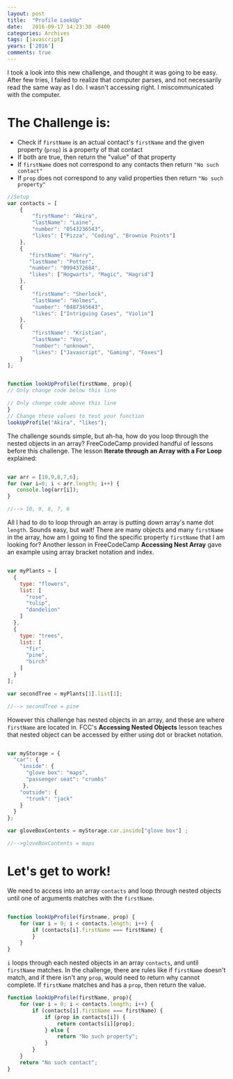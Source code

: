 ```yaml
---
layout: post
title:  "Profile LookUp"
date:   2016-09-17 14:23:30 -0400
categories: Archives
tags: [javascript]
years: ['2016']
comments: true
---
```

I took a look into this new challenge, and thought it was going to be easy. After few tries, I failed to realize that computer parses, and not necessarily read the same way as I do. I wasn't accessing right. I miscommunicated with the computer.

# The Challenge is:

  - Check if `firstName` is an actual contact's `firstName` and the given property (`prop`) is a property of that contact
  - If both are true, then return the "value" of that property
  - If `firstName` does not correspond to any contacts then return `"No such contact"`
  - If `prop` does not correspond to any valid properties then return `"No such property"`


```javascript
//Setup
var contacts = [
    {
        "firstName": "Akira",
        "lastName": "Laine",
        "number": "0543236543",
        "likes": ["Pizza", "Coding", "Brownie Points"]
    },
    {
       "firstName": "Harry",
       "lastName": "Potter",
       "number": "0994372684",
       "likes": ["Hogwarts", "Magic", "Hagrid"]
    },
    {
        "firstName": "Sherlock",
        "lastName": "Holmes",
        "number": "0487345643",
        "likes": ["Intriguing Cases", "Violin"]
    },
    {
        "firstName": "Kristian",
        "lastName": "Vos",
        "number": "unknown",
        "likes": ["Javascript", "Gaming", "Foxes"]
    }
];


function lookUpProfile(firstName, prop){
// Only change code below this line

// Only change code above this line
}
// Change these values to test your function
lookUpProfile("Akira", "likes");
```

The challenge sounds simple, but ah-ha, how do you loop through the nested objects in an array? FreeCodeCamp provided handful of lessons before this challenge. The lesson <strong>Iterate through an Array with a For Loop</strong> explained:

```javascript

var arr = [10,9,8,7,6];
for (var i=0; i < arr.length; i++) {
   console.log(arr[i]);
}

//--> 10, 9, 8, 7, 6
```

All I had to do to loop through an array is putting down array's name dot `length`. Sounds easy, but wait! There are many objects and many `firstName` in the array, how am I going to find the specific property `firstName` that I am looking for? Another lesson in FreeCodeCamp <strong>Accessing Nest Array</strong> gave an example using array bracket notation and index.

```javascript

var myPlants = [
  {
    type: "flowers",
    list: [
      "rose",
      "tulip",
      "dandelion"
    ]
  },
  {
    type: "trees",
    list: [
      "fir",
      "pine",
      "birch"
    ]
  }  
];

var secondTree = myPlants[1].list[1];

//--> secondTree = pine
```
However this challenge has nested objects in an array, and these are where `firstName` are located in. FCC's <strong>Accessing Nested Objects</strong> lesson teaches that nested object can be accessed by either using dot or bracket notation.

```javascript

var myStorage = {
  "car": {
    "inside": {
      "glove box": "maps",
      "passenger seat": "crumbs"
     },
    "outside": {
      "trunk": "jack"
    }
  }
};

var gloveBoxContents = myStorage.car.inside["glove box"] ;

//-->gloveBoxContents = maps
```

# Let's get to work!

We need to access into an array `contacts` and loop through nested objects until one of arguments matches with the `firstName`.

```javascript

function lookUpProfile(firstname, prop) {
    for (var i = 0; i < contacts.length; i++) {
        if (contacts[i].firstName === firstName) {
        }
    }
}

```
`i` loops through each nested objects in an array `contacts`, and until `firstName` matches. In the challenge, there are rules like if `firstName` doesn't match, and if there isn't any `prop`, would need to return why cannot complete. If `firstName` matches and has a `prop`, then return the value.

```javascript
function lookUpProfile(firstName, prop){
    for (var i = 0; i < contacts.length; i++) {
        if (contacts[i].firstName === firstName) {
            if (prop in contacts[i]) {
                return contacts[i][prop];
            } else {
                return "No such property";
            }
        }
    }
    return "No such contact";
}
```
